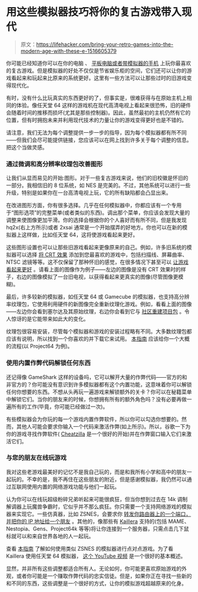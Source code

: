 # 用这些模拟器技巧将你的复古游戏带入现代

> 原文：<https://lifehacker.com/bring-your-retro-games-into-the-modern-age-with-these-e-1516605379>

你可能已经知道你可以在你的电脑 、 [平板电脑或者带模拟器的手机](http://lifehacker.com/how-to-turn-your-android-or-iphone-into-a-portable-retr-5849961) 上玩你最喜欢的复古游戏。但是模拟器的好处不仅仅是节省娱乐柜的空间，它们还可以让你的游戏看起来和玩起来比原来的系统更好。这里有一些方法可以让那些过时的旧游戏变得现代化。



有时，没有什么比玩真实的东西更好的了，但事实是，很难获得与在原始主机上相同的体验。像任天堂 64 这样的游戏机在现代高清电视上看起来很恐怖，旧的硬件会随着时间的推移而损坏(尤其是那些控制器)。因此，虽然最初的主机仍然有它的位置，但有时拥抱未来并利用现代技术的力量让你的游戏变得更好也是不错的。

请注意，我们无法为每个调整提供一步一步的指导，因为每个模拟器都有所不同——但我们会尽可能提供链接，您应该可以在网上找到许多关于每个调整的信息。把这个当做灵感。

### 通过微调和高分辨率纹理包改善图形

让我们从显而易见的开始:图形。对于一些复古游戏来说，他们的旧校徽是怀旧的一部分。我相信旧的 8 位系统，如 NES 是完美的。不过，其他系统可以进行一些升级，特别是如果你在一台高清电视上玩，它的所有缺陷都会凸显出来。

在改进图形方面，你有很多选择。几乎在任何模拟器中，你都应该有一个专用于“图形选项”的完整菜单(或者类似的东西)。调出那个菜单，你应该会发现大量的调整来使图像更加平滑。你的选择会根据你的个人喜好而有所不同，但是我发现 hq2x(右上方所示)或者 2xsai 通常是一个开始摆弄的好地方。你也可以在新的模拟器上这样做，比如任天堂 64，这将使游戏看起来更好。

这些图形设置也可以让那些旧游戏看起来更像原来的自己。例如，许多旧系统的模拟器可以选择 [将 CRT 效果](https://lifehacker.com/add-crt-filters-to-game-emulators-for-a-more-realistic-5850124) 添加到您最喜欢的游戏中，包括扫描线、屏幕曲率、NTSC 滤镜等等。这不仅保留了那种怀旧的感觉，在很多情况下甚至可以 [让游戏看起来更好](http://www.tested.com/tech/gaming/2982-a-link-to-the-past-how-to-add-crt-filters-to-16-bit-games-on-pc/) 。请看上面的图像作为例子——左边的图像是没有 CRT 效果时的样子，右边的图像模拟了一台旧电视，以获得看起来更真实的图像(尽管图像更模糊)。

最后，许多较新的模拟器，如任天堂 64 或 Gamecube 的模拟器，也支持高分辨率纹理包，它使用利用硬件的新图像完全重新纹理化游戏。例如，看看上面的图像——左边你会看到塞尔达及其原始纹理，右边你会看到它与 [社区重建项目包](http://www.emutalk.net/threads/51481-Zelda-Ocarina-of-time-Community-Retexture-Project-V6-Development-Topic) 。令人惊讶的是它能带来如此大的变化。

纹理包很容易安装，尽管每个模拟器和游戏的安装过程略有不同。大多数纹理包都应该有说明，所以找到一个你喜欢的并下载它来试用。 [本指南](http://www.retrocollect.com/Guides/guide-playing-the-legend-of-zelda-ocarina-of-time-in-high-definition-mode.html) 应该给你一个大概的流程(以 Project64 为例)。

### 使用内置作弊代码解锁任何东西

还记得像 GameShark 这样的设备吗，它可以解开大量的作弊代码——官方的和非官方的？你可能没有意识到许多模拟器都有这个内置功能，这意味着你可以解锁任何你想要的东西。不想从头再玩一遍游戏来解锁额外的关卡？你可以在秘籍菜单中解锁它们。当你的朋友来的时候，你想拥有所有的额外角色吗？没有必要再做一遍所有的工作(毕竟，你可能已经做过一次)。

有些模拟器会为你玩的每一个游戏内置作弊软件，所以你可以勾选你想要的。然而，其他人可能会要求你输入一个代码来激活作弊(如上所示)。所以，谷歌一下为你的游戏寻找作弊软件( [Cheatzilla](http://www.cheatzilla.com) 是一个很好的开始)并在作弊窗口输入它们来激活它们。

### 与您的朋友在线玩游戏

我对这些老游戏最美好的记忆不是我自己玩的，而是和我所有小学和高中的朋友一起玩的。不幸的是，我不再住在这些朋友的附近，但是感谢模拟器，我仍然可以通过互联网使用内置的网络游戏功能与他们一起玩。

认为你可以在线玩超级粉碎兄弟听起来可能很疯狂，但当你想到过去在 14k 调制解调器上玩魔兽争霸时，它似乎并不那么疯狂。你只需要一个支持网络游戏的模拟器来实现它。一些仿真器，比如 ZSNES，会要求你 [转发你路由器上的一个端口，并把你的 IP 地址给一个朋友](https://lifehacker.com/know-your-network-lesson-4-access-your-home-computers-5831841) 。其他的，像那些有 [Kaillera](http://en.wikipedia.org/wiki/Kaillera) 支持的(包括 MAME、Nestopia、Gens、Project64k 等等)将让你连接到一个服务器，只需点击几下鼠标就可以和来自世界各地的人一起玩。

查看 [本指南](http://www.epforums.org/showthread.php?42348-Zsnes-Netplay-Basics-Tutorial-PLEASE-READ!!!) 了解如何使用类似 ZSNES 的模拟器进行点对点游戏。为了看 Kaillera 使用任天堂 64 模拟器， [这个 YouTube 视频](http://www.youtube.com/watch?v=UT4KIZQAU4A) 是一个很好的基本概述。

显然，并非所有这些调整都适合所有人。无论如何，你可能更喜欢原始游戏的外观，或者你可能是一个赚取作弊代码的忠实信徒。但是，如果你正在寻找一些新的和不同的东西，这些调整是一个很好的方式，让你的模拟游戏超越原来的化身。